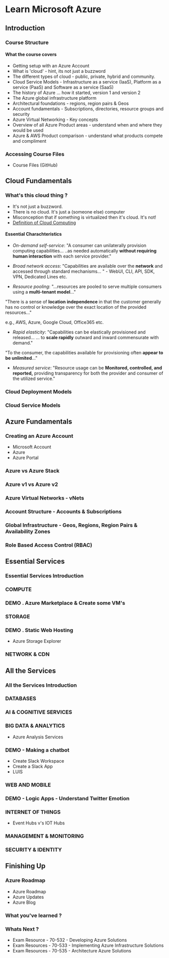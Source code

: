 # Learn Microsoft Azure

## Introduction 

### Course Structure 

#### What the course covers

+ Getting setup with an Azure Account
+ What is 'cloud' - hint, its not just a buzzword
+ The different types of cloud - public, private, hybrid and community.
+ Cloud Service Models - Infrastructure as a service (IaaS), Platform as a service (PaaS) and Software as a service (SaaS)
+ The history of Azure ... how it started, version 1 and version 2
+ The Azure global infrastructure platform
+ Architectural foundations - regions, region pairs & Geos
+ Account fundamentals - Subscriptions, directories, resource groups and security
+ Azure Virtual Networking - Key concepts
+ Overview of all Azure Product areas - understand when and where they would be used
+ Azure & AWS Product comparison - understand what products compete and compliment

### Accessing Course Files 
  + Course Files (GitHub) 

## Cloud Fundamentals 

### What's this cloud thing ? 
  + It's not just a buzzword.
  + There is no cloud. It's just a (someone else) computer 
  + Misconception that if something is virtualized then it's cloud. It's not!
  + [Definition of Cloud Computing](http://nvlpubs.nist.gov/nistpubs/Legacy/SP/nistspecialpublication800-145.pdf)
  
#### Essential Charachteristics

+ _On-demand self-service_: "A consumer can unilaterally provision computing capabilities... ..as needed automatically **without requiring human interaction** with each service provider." 

+ _Broad network access_: "Capabilities are available over the **network** and accessed through standard mechanisms... " - WebUI, CLI, API, SDK, VPN, Dedicated Lines etc.

+ _Resource pooling_: "...resources are pooled to serve multiple consumers using a **multi-tenant model**..."

"There is a sense of **location independence** in that the customer generally has no control or knowledge over the exact location of the provided resources..."

e.g., AWS, Azure, Google Cloud, Office365 etc.

+ _Rapid elasticity_: "Capabilities can be elastically provisioned and released... ... to **scale rapidly** outward and inward commensurate with demand."

"To the consumer, the capabilities available for provisioning often **appear to be unlimited**..."

+ _Measured service_: "Resource usage can be **Monitored, controlled, and reported,** providing transparency for both the provider and consumer of the utilized service."


### Cloud Deployment Models 

### Cloud Service Models 

## Azure Fundamentals 

### Creating an Azure Account
  + Microsoft Account 
  + Azure 
  + Azure Portal 
### Azure vs Azure Stack 
### Azure v1 vs Azure v2 
### Azure Virtual Networks - vNets
### Account Structure - Accounts & Subscriptions 
### Global Infrastructure - Geos, Regions, Region Pairs & Availability Zones 
### Role Based Access Control (RBAC) 

## Essential Services 

### Essential Services Introduction 
### COMPUTE 
### DEMO . Azure Marketplace & Create some VM's 
### STORAGE 
### DEMO . Static Web Hosting 
  + Azure Storage Explorer 
### NETWORK & CDN 

## All the Services 

### All the Services Introduction 
### DATABASES 
### AI & COGNITIVE SERVICES 
### BIG DATA & ANALYTICS 
  + Azure Analysis Services 
### DEMO - Making a chatbot
  + Create Slack Workspace 
  + Create a Slack App 
  + LUIS 
### WEB AND MOBILE 
### DEMO - Logic Apps - Understand Twitter Emotion
### INTERNET OF THINGS 
  + Event Hubs v's IOT Hubs 
### MANAGEMENT & MONITORING
### SECURITY & IDENTITY

## Finishing Up 

### Azure Roadmap 
  + Azure Roadmap 
  + Azure Updates 
  + Azure Blog 
### What you've learned ? 
### Whats Next ? 
  + Exam Resource - 70-532 - Developing Azure Solutions 
  + Exam Resources - 70-533 - Implementing Azure Infrastructure Solutions 
  + Exam Resources - 70-535 - Architecture Azure Solutions 
